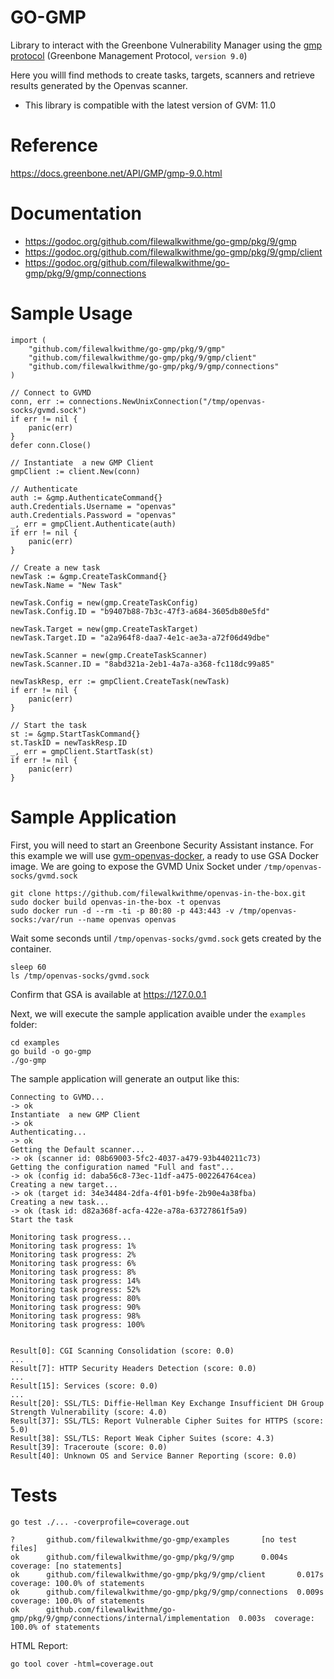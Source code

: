 # GO-GMP

Library to interact with the Greenbone Vulnerability Manager using the [gmp protocol](https://docs.greenbone.net/API/GMP/gmp-9.0.html) (Greenbone Management Protocol, `version 9.0`)

Here you willl find methods to create tasks, targets, scanners and retrieve results generated by the Openvas scanner.

* This library is compatible with the latest version of GVM: 11.0

# Reference

https://docs.greenbone.net/API/GMP/gmp-9.0.html

# Documentation
- https://godoc.org/github.com/filewalkwithme/go-gmp/pkg/9/gmp
- https://godoc.org/github.com/filewalkwithme/go-gmp/pkg/9/gmp/client
- https://godoc.org/github.com/filewalkwithme/go-gmp/pkg/9/gmp/connections

# Sample Usage

```
import (
	"github.com/filewalkwithme/go-gmp/pkg/9/gmp"
	"github.com/filewalkwithme/go-gmp/pkg/9/gmp/client"
	"github.com/filewalkwithme/go-gmp/pkg/9/gmp/connections"
)
```

```
// Connect to GVMD
conn, err := connections.NewUnixConnection("/tmp/openvas-socks/gvmd.sock")
if err != nil {
    panic(err)
}
defer conn.Close()

// Instantiate  a new GMP Client
gmpClient := client.New(conn)

// Authenticate
auth := &gmp.AuthenticateCommand{}
auth.Credentials.Username = "openvas"
auth.Credentials.Password = "openvas"
_, err = gmpClient.Authenticate(auth)
if err != nil {
    panic(err)
}

// Create a new task
newTask := &gmp.CreateTaskCommand{}
newTask.Name = "New Task"

newTask.Config = new(gmp.CreateTaskConfig)
newTask.Config.ID = "b9407b88-7b3c-47f3-a684-3605db80e5fd"

newTask.Target = new(gmp.CreateTaskTarget)
newTask.Target.ID = "a2a964f8-daa7-4e1c-ae3a-a72f06d49dbe"

newTask.Scanner = new(gmp.CreateTaskScanner)
newTask.Scanner.ID = "8abd321a-2eb1-4a7a-a368-fc118dc99a85"

newTaskResp, err := gmpClient.CreateTask(newTask)
if err != nil {
    panic(err)
}

// Start the task
st := &gmp.StartTaskCommand{}
st.TaskID = newTaskResp.ID
_, err = gmpClient.StartTask(st)
if err != nil {
    panic(err)
}
```

# Sample Application

First, you will need to start an Greenbone Security Assistant instance. For this example we will use [gvm-openvas-docker](https://github.com/filewalkwithme/gvm-openvas-docker.git), a ready to use GSA Docker image. We are going to expose the GVMD Unix Socket under `/tmp/openvas-socks/gvmd.sock`

```
git clone https://github.com/filewalkwithme/openvas-in-the-box.git
sudo docker build openvas-in-the-box -t openvas
sudo docker run -d --rm -ti -p 80:80 -p 443:443 -v /tmp/openvas-socks:/var/run --name openvas openvas
```

Wait some seconds until `/tmp/openvas-socks/gvmd.sock` gets created by the container.
```
sleep 60
ls /tmp/openvas-socks/gvmd.sock
```

Confirm that GSA is available at https://127.0.0.1

Next, we will execute the sample application avaible under the `examples` folder:
```
cd examples
go build -o go-gmp
./go-gmp
```

The sample application will generate an output like this:

```
Connecting to GVMD...
-> ok
Instantiate  a new GMP Client
-> ok
Authenticating...
-> ok
Getting the Default scanner...
-> ok (scanner id: 08b69003-5fc2-4037-a479-93b440211c73)
Getting the configuration named "Full and fast"...
-> ok (config id: daba56c8-73ec-11df-a475-002264764cea)
Creating a new target...
-> ok (target id: 34e34484-2dfa-4f01-b9fe-2b90e4a38fba)
Creating a new task...
-> ok (task id: d82a368f-acfa-422e-a78a-63727861f5a9)
Start the task

Monitoring task progress...
Monitoring task progress: 1%
Monitoring task progress: 2%
Monitoring task progress: 6%
Monitoring task progress: 8%
Monitoring task progress: 14%
Monitoring task progress: 52%
Monitoring task progress: 80%
Monitoring task progress: 90%
Monitoring task progress: 98%
Monitoring task progress: 100%


Result[0]: CGI Scanning Consolidation (score: 0.0)
...
Result[7]: HTTP Security Headers Detection (score: 0.0)
...
Result[15]: Services (score: 0.0)
...
Result[20]: SSL/TLS: Diffie-Hellman Key Exchange Insufficient DH Group Strength Vulnerability (score: 4.0)
Result[37]: SSL/TLS: Report Vulnerable Cipher Suites for HTTPS (score: 5.0)
Result[38]: SSL/TLS: Report Weak Cipher Suites (score: 4.3)
Result[39]: Traceroute (score: 0.0)
Result[40]: Unknown OS and Service Banner Reporting (score: 0.0)
```

# Tests
```
go test ./... -coverprofile=coverage.out

?       github.com/filewalkwithme/go-gmp/examples       [no test files]
ok      github.com/filewalkwithme/go-gmp/pkg/9/gmp      0.004s  coverage: [no statements]
ok      github.com/filewalkwithme/go-gmp/pkg/9/gmp/client       0.017s  coverage: 100.0% of statements
ok      github.com/filewalkwithme/go-gmp/pkg/9/gmp/connections  0.009s  coverage: 100.0% of statements
ok      github.com/filewalkwithme/go-gmp/pkg/9/gmp/connections/internal/implementation  0.003s  coverage: 100.0% of statements
```

HTML Report:
```
go tool cover -html=coverage.out
```
